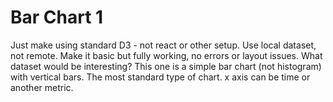 # Bar Chart 1

Just make using standard D3 - not react or other setup.
Use local dataset, not remote.
Make it basic but fully working, no errors or layout issues.
What dataset would be interesting?
This one is a simple bar chart (not histogram) with vertical bars.
The most standard type of chart.
x axis can be time or another metric.
